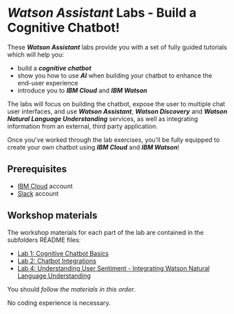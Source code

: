 # _**Watson Assistant**_ Labs - Build a Cognitive Chatbot!
These _**Watson Assistant**_ labs provide you with a set of fully guided tutorials which will help you:
- build a _**cognitive chatbot**_
- show you how to use _**AI**_ when building your chatbot to enhance the end-user experience
- introduce you to _**IBM Cloud**_ and _**IBM Watson**_

The labs will focus on building the chatbot, expose the user to multiple chat user interfaces, and use _**Watson Assistant**_, _**Watson Discovery**_ and _**Watson Natural Language Understanding**_ services, as well as integrating information from an external, third party application.

Once you've worked through the lab exercises, you'll be fully equipped to create your own chatbot using _**IBM Cloud**_ and _**IBM Watson**_!

## Prerequisites
- [IBM Cloud](https://cloud.ibm.com) account
- [Slack](https://slack.com/) account

## Workshop materials
The workshop materials for each part of the lab are contained in the subfolders README files:
* [Lab 1: Cognitive Chatbot Basics](./1-Basics)
* [Lab 2: Chatbot Integrations](./2-Integrations)
* [Lab 4: Understanding User Sentiment - Integrating Watson Natural Language Understanding](./4-Sentiment)

You should _follow the materials in this order_.  

No coding experience is necessary.
